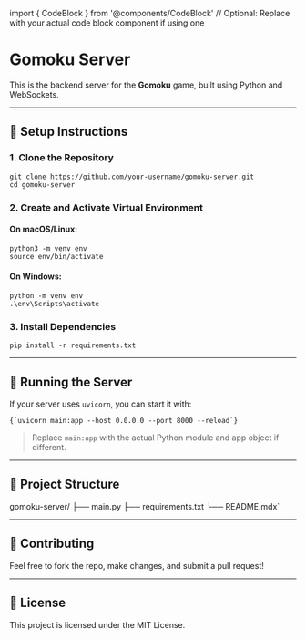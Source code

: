 import { CodeBlock } from '@components/CodeBlock' // Optional: Replace with your actual code block component if using one

# Gomoku Server

This is the backend server for the **Gomoku** game, built using Python and WebSockets.

---

## 🔧 Setup Instructions

### 1. Clone the Repository

```shell
git clone https://github.com/your-username/gomoku-server.git
cd gomoku-server
```

### 2. Create and Activate Virtual Environment

#### On macOS/Linux:

```shell
python3 -m venv env
source env/bin/activate
```

#### On Windows:

```shell
python -m venv env
.\env\Scripts\activate
```

### 3. Install Dependencies

```shell
pip install -r requirements.txt
```

---

## 🚀 Running the Server

If your server uses `uvicorn`, you can start it with:

```shell
{`uvicorn main:app --host 0.0.0.0 --port 8000 --reload`}
```

> Replace `main:app` with the actual Python module and app object if different.

---

## 📁 Project Structure

gomoku-server/
├── main.py
├── requirements.txt
└── README.mdx`

---

## 🤝 Contributing

Feel free to fork the repo, make changes, and submit a pull request!

---

## 📜 License

This project is licensed under the MIT License.
